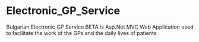 # Electronic_GP_Service
Bulgarian Electronic GP Service BETA is Asp.Net MVC  Web Application used to facilitate the work of the GPs and the daily lives of patients
